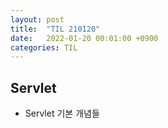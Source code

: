 ```yaml
---
layout: post
title:  "TIL 210120"
date:   2022-01-20 00:01:00 +0900
categories: TIL
---
```


## Servlet
- Servlet 기본 개념들



